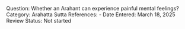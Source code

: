 Question: Whether an Arahant can experience painful mental feelings?
Category: Arahatta
Sutta References: -
Date Entered: March 18, 2025
Review Status: Not started